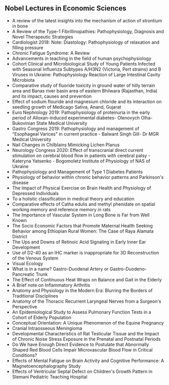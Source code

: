 <h2> Nobel Lectures in Economic Sciences </h2>

<ul>

                             

 <li><a target="_blank" href="https://github.com/manjunath5496/Nobel-Lectures-in-Economic-Sciences/blob/master/noe(1).pdf" style="text-decoration:none;">A review of the latest insights into the mechanism of action of strontium in bone</a></li>

 <li><a target="_blank" href="https://github.com/manjunath5496/Nobel-Lectures-in-Economic-Sciences/blob/master/noe(2).pdf" style="text-decoration:none;">A Review of the Type-1 Fibrillinopathies: Pathophysiology, Diagnosis and Novel Therapeutic Strategies</a></li>

<li><a target="_blank" href="https://github.com/manjunath5496/Nobel-Lectures-in-Economic-Sciences/blob/master/noe(3).pdf" style="text-decoration:none;">Cardiologist 2018: Note: Diastology: Pathophysiology of relaxation and filling pressure</a></li>
 <li><a target="_blank" href="https://github.com/manjunath5496/Nobel-Lectures-in-Economic-Sciences/blob/master/noe(4).pdf" style="text-decoration:none;">Chronic Fatigue Syndrome: A Review</a></li>                              
<li><a target="_blank" href="https://github.com/manjunath5496/Nobel-Lectures-in-Economic-Sciences/blob/master/noe(5).pdf" style="text-decoration:none;">Advancements in teaching in the field of human psychophysiology</a></li>
<li><a target="_blank" href="https://github.com/manjunath5496/Nobel-Lectures-in-Economic-Sciences/blob/master/noe(6).pdf" style="text-decoration:none;">Сohort Clinical and Microbiological Study of Young Patients Infected with Seasonal Influenza Subtypes A/H3N2 (Victoria, Pert strains) and B Viruses in Ukraine: Pathophysiology Reaction of Large Intestinal Cavity
Microbiota</a></li>
 <li><a target="_blank" href="https://github.com/manjunath5496/Nobel-Lectures-in-Economic-Sciences/blob/master/noe(7).pdf" style="text-decoration:none;">Comparative study of fluoride toxicity in ground water of hilly terrain area and Banas river basin area of eastern Bhilwara (Rajasthan, India) and its impact, causes and prevention</a></li>

 <li><a target="_blank" href="https://github.com/manjunath5496/Nobel-Lectures-in-Economic-Sciences/blob/master/noe(8).pdf" style="text-decoration:none;"> Effect of sodium flouride and magnesium chloride and its interaction on seedling growth of Medicago Sativa, Anand, Gujarat </a></li>
   <li><a target="_blank" href="https://github.com/manjunath5496/Nobel-Lectures-in-Economic-Sciences/blob/master/noe(9).pdf" style="text-decoration:none;">Euro Nephrology 2019: Pathophysiology of proteinuria in the early period of Alloxan-induced experimental diabetes- Olenovych Olha- Bukovinian State Medical University</a></li>
  
 <li><a target="_blank" href="https://github.com/manjunath5496/Nobel-Lectures-in-Economic-Sciences/blob/master/noe(10).pdf" style="text-decoration:none;">Gastro Congress 2019: Pathophysiology and management of "Esophageal Varices" in current practice - Balwant Singh Gill- Dr MGR Medical University</a></li>

 <li><a target="_blank" href="https://github.com/manjunath5496/Nobel-Lectures-in-Economic-Sciences/blob/master/noe(11).pdf" style="text-decoration:none;">Nail Changes in Chilblains Mimicking Lichen Planus</a></li>

<li><a target="_blank" href="https://github.com/manjunath5496/Nobel-Lectures-in-Economic-Sciences/blob/master/noe(12).pdf" style="text-decoration:none;">Neurology Congress 2020: Effect of transcranial direct current stimulation on cerebral blood flow in patients with cerebral palsy - Kateryna Yatsenko - Bogomoletz Institute of Physiology of NAS of Ukraine</a></li>
 <li><a target="_blank" href="https://github.com/manjunath5496/Nobel-Lectures-in-Economic-Sciences/blob/master/noe(13).pdf" style="text-decoration:none;">Pathophysiology and Management of Type 1 Diabetes Patients</a></li>                              
<li><a target="_blank" href="https://github.com/manjunath5496/Nobel-Lectures-in-Economic-Sciences/blob/master/noe(14).pdf" style="text-decoration:none;">Physiology of behavior within chronic behavior patterns and Parkinson's disease</a></li>
<li><a target="_blank" href="https://github.com/manjunath5496/Nobel-Lectures-in-Economic-Sciences/blob/master/noe(15).pdf" style="text-decoration:none;">The Impact of Physical Exercise on Brain Health and Physiology of Depressed Individuals</a></li>
 <li><a target="_blank" href="https://github.com/manjunath5496/Nobel-Lectures-in-Economic-Sciences/blob/master/noe(16).pdf" style="text-decoration:none;">To a holistic classification in medical theory and education</a></li>

 <li><a target="_blank" href="https://github.com/manjunath5496/Nobel-Lectures-in-Economic-Sciences/blob/master/noe(17).pdf" style="text-decoration:none;"> Comparative effects of Catha edulis and methyl phenidate on spatial working memory and reference memory in rats </a></li>
   <li><a target="_blank" href="https://github.com/manjunath5496/Nobel-Lectures-in-Economic-Sciences/blob/master/noe(18).pdf" style="text-decoration:none;">The Importance of Vascular System in Long Bone is Far from Well Known</a></li>
  

 <li><a target="_blank" href="https://github.com/manjunath5496/Nobel-Lectures-in-Economic-Sciences/blob/master/noe(19).pdf" style="text-decoration:none;">The Socio Economic Factors that Promote Maternal Health Seeking Behavior among Ethiopian Rural Women: The Case of Raya Alamata District</a></li>

<li><a target="_blank" href="https://github.com/manjunath5496/Nobel-Lectures-in-Economic-Sciences/blob/master/noe(20).pdf" style="text-decoration:none;">The Ups and Downs of Retinoic Acid Signaling in Early Inner Ear Development</a></li>
 <li><a target="_blank" href="https://github.com/manjunath5496/Nobel-Lectures-in-Economic-Sciences/blob/master/noe(21).pdf" style="text-decoration:none;">Use of D2-40 as an IHC marker is inappropriate for 3D Reconstruction of the Venous System</a></li>                              
<li><a target="_blank" href="https://github.com/manjunath5496/Nobel-Lectures-in-Economic-Sciences/blob/master/noe(22).pdf" style="text-decoration:none;">Visual Ecology</a></li>
<li><a target="_blank" href="https://github.com/manjunath5496/Nobel-Lectures-in-Economic-Sciences/blob/master/noe(23).pdf" style="text-decoration:none;">What is in a name? Gastro-Duodenal Artery or Gastro-Duodeno-Pancreatic Trunk</a></li>
 <li><a target="_blank" href="https://github.com/manjunath5496/Nobel-Lectures-in-Economic-Sciences/blob/master/noe(24).pdf" style="text-decoration:none;">The Effect of Continuous Heat Wraps on Balance and Gait in the Elderly</a></li>

 <li><a target="_blank" href="https://github.com/manjunath5496/Nobel-Lectures-in-Economic-Sciences/blob/master/noe(25).pdf" style="text-decoration:none;"> A Brief note on Inflammatory Arthritis </a></li>
   <li><a target="_blank" href="https://github.com/manjunath5496/Nobel-Lectures-in-Economic-Sciences/blob/master/noe(26).pdf" style="text-decoration:none;">Anatomy and Physiology in the Modern Era: Blurring the Borders of Traditional Disciplines</a></li>

 <li><a target="_blank" href="https://github.com/manjunath5496/Nobel-Lectures-in-Economic-Sciences/blob/master/noe(27).pdf" style="text-decoration:none;"> Anatomy of the Thoracic Recurrent Laryngeal Nerves from a Surgeon's Perspective </a></li>
   <li><a target="_blank" href="https://github.com/manjunath5496/Nobel-Lectures-in-Economic-Sciences/blob/master/noe(28).pdf" style="text-decoration:none;">An Epidemiological Study to Assess Pulmonary Function Tests in a Cohort of Elderly Population</a></li>
  

 <li><a target="_blank" href="https://github.com/manjunath5496/Nobel-Lectures-in-Economic-Sciences/blob/master/noe(29).pdf" style="text-decoration:none;">Conceptual Orientation: A Unique Phenomenon of the Equine Pregnancy</a></li>

<li><a target="_blank" href="https://github.com/manjunath5496/Nobel-Lectures-in-Economic-Sciences/blob/master/noe(30).pdf" style="text-decoration:none;">Cranial Intraosseous Meningioma</a></li>
 <li><a target="_blank" href="https://github.com/manjunath5496/Nobel-Lectures-in-Economic-Sciences/blob/master/noe(31).pdf" style="text-decoration:none;">Developmental Characteristics of Rat Testicular Tissue and the Impact of Chronic Noise Stress Exposure in the Prenatal and Postnatal Periods</a></li>                              
<li><a target="_blank" href="https://github.com/manjunath5496/Nobel-Lectures-in-Economic-Sciences/blob/master/noe(32).pdf" style="text-decoration:none;">Do We have Enough Direct Evidence to Postulate that Abnormally Shaped Red Blood Cells Impair Microvascular Blood Flow in Critical Conditions?</a></li>
<li><a target="_blank" href="https://github.com/manjunath5496/Nobel-Lectures-in-Economic-Sciences/blob/master/noe(33).pdf" style="text-decoration:none;">Effects of Mental Fatigue on Brain Activity and Cognitive Performance: A Magnetoencephalography Study</a></li>
 <li><a target="_blank" href="https://github.com/manjunath5496/Nobel-Lectures-in-Economic-Sciences/blob/master/noe(34).pdf" style="text-decoration:none;">Effects of Ventricular Septal Defect on Children's Growth Pattern in Slemani Pediatric Teaching Hospital</a></li>
</ul>
